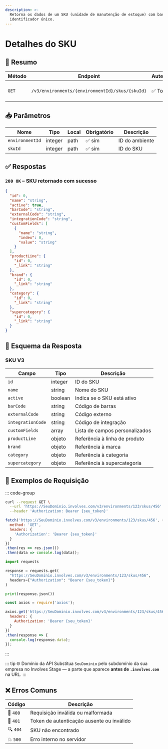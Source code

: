 ```yaml
---
description: >-
  Retorna os dados de um SKU (unidade de manutenção de estoque) com base em seu
  identificador único.
---
```


# Detalhes do SKU


## 🧾 Resumo

| Método | Endpoint                                      | Autenticação | Descrição             |
|--------|-----------------------------------------------|--------------|-----------------------|
| `GET`  | `/v3/environments/{environmentId}/skus/{skuId}` | ✅ Token      | Retorna um SKU por ID |


## 📥 Parâmetros

| Nome            | Tipo    | Local | Obrigatório | Descrição      |
|------------------|---------|--------|--------------|----------------|
| `environmentId`  | integer | path   | ✅ sim       | ID do ambiente |
| `skuId`          | integer | path   | ✅ sim       | ID do SKU      |


## ✅ Respostas

### `200 OK` – SKU retornado com sucesso

```json
{
  "id": 0,
  "name": "string",
  "active": true,
  "barCode": "string",
  "externalCode": "string",
  "integrationCode": "string",
  "customFields": [
    {
      "name": "string",
      "index": 0,
      "value": "string"
    }
  ],
  "productLine": {
    "id": 0,
    "_link": "string"
  },
  "brand": {
    "id": 0,
    "_link": "string"
  },
  "category": {
    "id": 0,
    "_link": "string"
  },
  "supercategory": {
    "id": 0,
    "_link": "string"
  }
}
```


## 🧬 Esquema da Resposta

### SKU V3

| Campo            | Tipo       | Descrição                            |
|------------------|------------|----------------------------------------|
| `id`             | integer    | ID do SKU                              |
| `name`           | string     | Nome do SKU                            |
| `active`         | boolean    | Indica se o SKU está ativo             |
| `barCode`        | string     | Código de barras                       |
| `externalCode`   | string     | Código externo                         |
| `integrationCode`| string     | Código de integração                   |
| `customFields`   | array      | Lista de campos personalizados         |
| `productLine`    | objeto     | Referência à linha de produto          |
| `brand`          | objeto     | Referência à marca                     |
| `category`       | objeto     | Referência à categoria                 |
| `supercategory`  | objeto     | Referência à supercategoria            |


## 📘 Exemplos de Requisição

::: code-group

```bash [🟢 cURL]
curl --request GET \
  --url 'https://SeuDominio.involves.com/v3/environments/123/skus/456' \
  --header 'Authorization: Bearer {seu_token}'
```

```js [🟡 JavaScript]
fetch('https://SeuDominio.involves.com/v3/environments/123/skus/456', {
  method: 'GET',
  headers: {
    'Authorization': 'Bearer {seu_token}'
  }
})
.then(res => res.json())
.then(data => console.log(data));
```

```python [🔵 Python]
import requests

response = requests.get(
  "https://SeuDominio.involves.com/v3/environments/123/skus/456",
  headers={"Authorization": "Bearer {seu_token}"}
)

print(response.json())
```

```js [🟣 Node.js]
const axios = require('axios');

axios.get('https://SeuDominio.involves.com/v3/environments/123/skus/456', {
  headers: {
    Authorization: 'Bearer {seu_token}'
  }
})
.then(response => {
  console.log(response.data);
});
```

:::


::: tip 🌐 Domínio da API
Substitua `SeuDominio` pelo subdomínio da sua empresa no Involves Stage — a parte que aparece **antes de `.involves.com`** na URL.
:::


## ❌ Erros Comuns

| Código | Descrição                                 |
|--------|-------------------------------------------|
| 🔴 `400` | Requisição inválida ou malformada         |
| 🔐 `401` | Token de autenticação ausente ou inválido |
| 🔍 `404` | SKU não encontrado                        |
| 💥 `500` | Erro interno no servidor                  |
